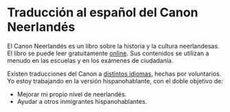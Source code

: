 # Traducción al español del Canon Neerlandés

El Canon Neerlandés es un libro sobre la historia y la cultura neerlandesas.
El libro se puede leer gratuitamente [online](https://www.canonvannederland.nl/).
Sus contenidos se utilizan a menudo en las escuelas y en los exámenes de ciudadanía.

Existen traducciones del Canon a [distintos idiomas](https://www.canonvannederland.nl/nl/over), hechas por voluntarios.
Yo estoy trabajando en la versión hispanohablante, con el doble objetivo de:

- Mejorar mi propio nivel de neerlandés.
- Ayudar a otros inmigrantes hispanohablantes.
